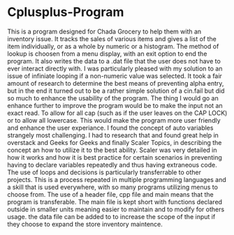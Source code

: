 # Cplusplus-Program
This is a program designed for Chada Grocery to help them with an inventory issue. It tracks the sales of various items and gives a list of the item individually, or as a whole by numeric or a histogram. The method of lookup is choosen from a menu display, with an exit option to end the program. It also writes the data to a .dat file that the user does not have to ever interact directly with.
I was particularly pleased with my solution to an issue of infiniate looping if a non-numeric value was selected. It took a fair amount of research to determine the best means of preventing alpha entry, but in the end it turned out to be a rather simple solution of a cin.fail but did so much to enhance the usability of the program.
The thing I would go an enhance further to improve the program would be to make the input not an exact read. To allow for all cap (such as if the user leaves on the CAP LOCK) or to allow all lowercase. This would make the program more user friendly and enhance the user experiance. 
I found the concept of auto variables strangely most challenging. I had to research that and found great help in overstack and Geeks for Geeks and finally Scaler Topics, in describing the concept an how to utilize it to the best ability. Scaler was very detailed in how it works and how it is best practice for certain scenarios in preventing having to declare variables repeatedly and thus having extraneous code.
The use of loops and decisions is particularly transferrable to other projects. This is a process repeated in multiple programming languages and a skill that is used everywhere, with so many programs utilizing menus to choose from.
The use of a header file, cpp file and main means that the program is transferable. The main file is kept short with functions declared outside in smaller units meaning easier to maintain and to modify for others usage. the data file can be added to to increase the scope of the input if they choose to expand the store inventory maintence.
